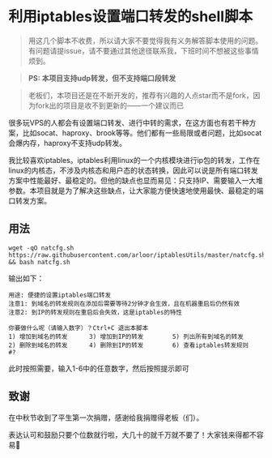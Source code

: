 # 利用iptables设置端口转发的shell脚本

> 用这几个脚本不收费，所以请大家不要觉得我有义务解答脚本使用的问题。有问题请提issue，请不要通过其他途径联系我，下班时间不想被这些事情烦到。

> **PS: 本项目支持udp转发，但不支持端口段转发**

> 老板们，本项目还是在不断开发的，推荐有兴趣的人点star而不是fork，因为fork出的项目是收不到更新的——一个建议而已

很多玩VPS的人都会有设置端口转发、进行中转的需求，在这方面也有若干种方案，比如socat、haproxy、brook等等。他们都有一些局限或者问题，比如socat会爆内存，haproxy不支持udp转发。

我比较喜欢iptables。iptables利用linux的一个内核模块进行ip包的转发，工作在linux的内核态，不涉及内核态和用户态的状态转换，因此可以说是所有端口转发方案中性能最好、最稳定的。但他的缺点也显而易见：只支持IP、需要输入一大堆参数。本项目就是为了解决这些缺点，让大家能方便快速地使用最快、最稳定的端口转发方案。

## 用法

```shell
wget -qO natcfg.sh https://raw.githubusercontent.com/arloor/iptablesUtils/master/natcfg.sh && bash natcfg.sh
```

输出如下：

```
用途: 便捷的设置iptables端口转发
注意1: 到域名的转发规则在添加后需要等待2分钟才会生效，且在机器重启后仍然有效
注意2: 到IP的转发规则在重启后会失效，这是iptables的特性

你要做什么呢（请输入数字）？Ctrl+C 退出本脚本
1) 增加到域名的转发      3) 增加到IP的转发        5) 列出所有到域名的转发
2) 删除到域名的转发      4) 删除到IP的转发        6) 查看iptables转发规则
#? 
```

此时按照需要，输入1-6中的任意数字，然后按照提示即可

## 致谢

在中秋节收到了平生第一次捐赠，感谢给我捐赠得老板（们）。

表达认可和鼓励只要个位数就行啦，大几十的就千万就不要了！大家钱来得都不容易🙏
